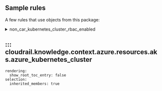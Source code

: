 ## Sample rules
A few rules that use objects from this package:

<details>
<summary>non_car_kubernetes_cluster_rbac_enabled</summary>

```python
--8<--
cloudrail/knowledge/rules/azure/non_context_aware/kubernetes_cluster_rbac_enabled_rule.py
--8<--
```
</details>

## ::: cloudrail.knowledge.context.azure.resources.aks.azure_kubernetes_cluster
    rendering:
      show_root_toc_entry: false
    selection:
      inherited_members: true
